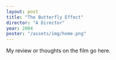 ```yaml
---
layout: post
title: "The Butterfly Effect"
director: "A Director"
year: 2004
poster: "/assets/img/home.png"
---
```


My review or thoughts on the film go here.
